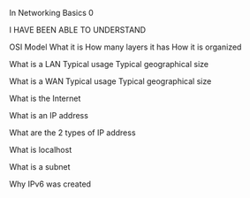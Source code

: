 In Networking Basics 0

I HAVE BEEN ABLE TO UNDERSTAND

OSI Model
What it is
How many layers it has
How it is organized

What is a LAN
Typical usage
Typical geographical size

What is a WAN
Typical usage
Typical geographical size

What is the Internet

What is an IP address

What are the 2 types of IP address

What is localhost

What is a subnet

Why IPv6 was created

